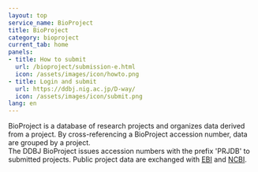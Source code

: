 ```yaml
---
layout: top
service_name: BioProject
title: BioProject
category: bioproject
current_tab: home
panels:
- title: How to submit
  url: /bioproject/submission-e.html
  icon: /assets/images/icon/howto.png
- title: Login and submit
  url: https://ddbj.nig.ac.jp/D-way/
  icon: /assets/images/icon/submit.png
lang: en
---
```


BioProject is a database of research projects and organizes data derived from a project. By cross-referencing a BioProject accession number, data are grouped by a project.  
The DDBJ BioProject issues accession numbers with the prefix 'PRJDB' to submitted projects. Public project data are exchanged with [EBI](https://www.ebi.ac.uk/) and [NCBI](https://www.ncbi.nlm.nih.gov/bioproject).
